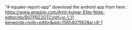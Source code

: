 "# equake-report-app" 
download the android app from here :
https://www.amazon.com/Amit-kumar-Elite-Note-editor/dp/B07PRZ2GTC/ref=sr_1_1?keywords=note+editor&qid=1585407562&sr=8-1
